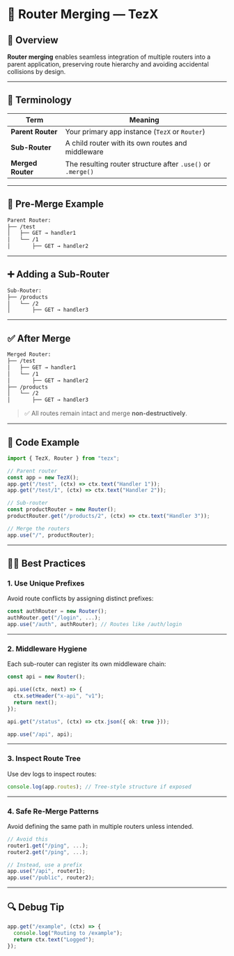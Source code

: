 
# 🔀 **Router Merging — TezX**

## 📘 Overview

**Router merging** enables seamless integration of multiple routers into a parent application, preserving route hierarchy and avoiding accidental collisions by design.

---

## 🧭 Terminology

| Term              | Meaning                                                     |
| ----------------- | ----------------------------------------------------------- |
| **Parent Router** | Your primary app instance (`TezX` or `Router`)              |
| **Sub-Router**    | A child router with its own routes and middleware           |
| **Merged Router** | The resulting router structure after `.use()` or `.merge()` |

---

## 📂 Pre-Merge Example

```bash
Parent Router:
├── /test
│   ├── GET → handler1
│   └── /1
│       ├── GET → handler2
```

---

## ➕ Adding a Sub-Router

```bash
Sub-Router:
├── /products
│   └── /2
│       ├── GET → handler3
```

---

## ✅ After Merge

```bash
Merged Router:
├── /test
│   ├── GET → handler1
│   └── /1
│       ├── GET → handler2
├── /products
│   └── /2
│       ├── GET → handler3
```

> ✅ All routes remain intact and merge **non-destructively**.

---

## 🧪 Code Example

```ts
import { TezX, Router } from "tezx";

// Parent router
const app = new TezX();
app.get("/test", (ctx) => ctx.text("Handler 1"));
app.get("/test/1", (ctx) => ctx.text("Handler 2"));

// Sub-router
const productRouter = new Router();
productRouter.get("/products/2", (ctx) => ctx.text("Handler 3"));

// Merge the routers
app.use("/", productRouter);
```

---

## 🧑‍💻 Best Practices

### 1. **Use Unique Prefixes**

Avoid route conflicts by assigning distinct prefixes:

```ts
const authRouter = new Router();
authRouter.get("/login", ...);
app.use("/auth", authRouter); // Routes like /auth/login
```

---

### 2. **Middleware Hygiene**

Each sub-router can register its own middleware chain:

```ts
const api = new Router();

api.use((ctx, next) => {
  ctx.setHeader("x-api", "v1");
  return next();
});

api.get("/status", (ctx) => ctx.json({ ok: true }));

app.use("/api", api);
```

---

### 3. **Inspect Route Tree**

Use dev logs to inspect routes:

```ts
console.log(app.routes); // Tree-style structure if exposed
```

---

### 4. **Safe Re-Merge Patterns**

Avoid defining the same path in multiple routers unless intended.

```ts
// Avoid this
router1.get("/ping", ...);
router2.get("/ping", ...);

// Instead, use a prefix
app.use("/api", router1);
app.use("/public", router2);
```

---

## 🔍 Debug Tip

```ts
app.get("/example", (ctx) => {
  console.log("Routing to /example");
  return ctx.text("Logged");
});
```
